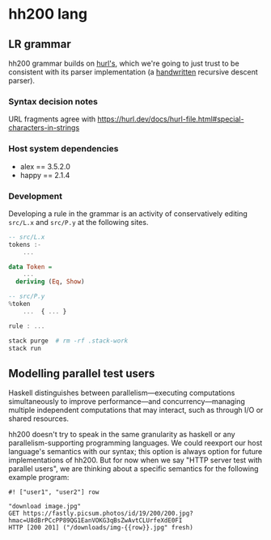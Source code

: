 # hh200 lang

## LR grammar

hh200 grammar builds on [hurl's](https://hurl.dev/docs/grammar.html), which we're going to just trust to be consistent with
its parser implementation (a [handwritten](https://github.com/Orange-OpenSource/hurl/blob/master/packages/hurl_core/src/parser/primitives.rs) recursive descent parser).

### Syntax decision notes
URL fragments agree with https://hurl.dev/docs/hurl-file.html#special-characters-in-strings


### Host system dependencies
- alex == 3.5.2.0
- happy == 2.1.4

### Development
Developing a rule in the grammar is an activity of conservatively editing `src/L.x` and `src/P.y` at the following sites.

```haskell
-- src/L.x
tokens :-
    ...

data Token =
    ...
  deriving (Eq, Show)
```
```haskell
-- src/P.y
%token
    ...  { ... }

rule : ...
```
``` sh
stack purge  # rm -rf .stack-work
stack run
```

## Modelling parallel test users

Haskell distinguishes between parallelism—executing computations simultaneously to improve
performance—and concurrency—managing multiple independent computations that may interact,
such as through I/O or shared resources.

hh200 doesn't try to speak in the same granularity as haskell or any parallelism-supporting
programming languages. We could reexport our host language's semantics with our syntax;
this option is always option for future implementations of hh200. But for now when we say
"HTTP server test with parallel users", we are thinking about a specific semantics for the
following example program:

```
#! ["user1", "user2"] row

"download image.jpg"
GET https://fastly.picsum.photos/id/19/200/200.jpg?hmac=U8dBrPCcPP89QG1EanVOKG3qBsZwAvtCLUrfeXdE0FI
HTTP [200 201] ("/downloads/img-{{row}}.jpg" fresh)

```
